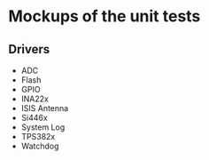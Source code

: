 # Mockups of the unit tests

## Drivers

* ADC
* Flash
* GPIO
* INA22x
* ISIS Antenna
* Si446x
* System Log
* TPS382x
* Watchdog
